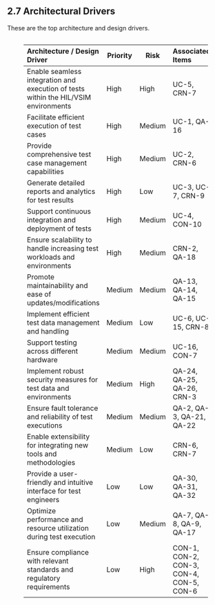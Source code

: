 ## 2.7 Architectural Drivers
These are the top architecture and design drivers.

<div style="display: flex; justify-content: center;"><div style="font-size: 0.9em; max-width:85%; line-height:1.4">

| Architecture / Design Driver                                                        | Priority | Risk   | Associated Items                         |
| :---------------------------------------------------------------------------------- | -------- | ------ | :---------------------------------------- |
| Enable seamless integration and execution of tests within the HIL/VSIM environments | High     | High   | UC-5, CRN-7                              |
| Facilitate efficient execution of test cases                                        | High     | Medium | UC-1, QA-16                              |
| Provide comprehensive test case management capabilities                             | High     | Medium | UC-2, CRN-6                              |
| Generate detailed reports and analytics for test results                            | High     | Low    | UC-3, UC-7, CRN-9                        |
| Support continuous integration and deployment of tests                              | High     | Medium | UC-4, CON-10                             |
| Ensure scalability to handle increasing test workloads and environments             | High     | Medium | CRN-2, QA-18                             |
| Promote maintainability and ease of updates/modifications                           | Medium   | Medium | QA-13, QA-14, QA-15                      |
| Implement efficient test data management and handling                               | Medium   | Low    | UC-6, UC-15, CRN-8                       |
| Support testing across different hardware                                           | Medium   | Medium | UC-16, CON-7                             |
| Implement robust security measures for test data and environments                   | Medium   | High   | QA-24, QA-25, QA-26, CRN-3               |
| Ensure fault tolerance and reliability of test executions                           | Medium   | Medium | QA-2, QA-3, QA-21, QA-22                 |
| Enable extensibility for integrating new tools and methodologies                    | Medium   | Low    | CRN-6, CRN-7                             |
| Provide a user-friendly and intuitive interface for test engineers                  | Low      | Low    | QA-30, QA-31, QA-32                      |
| Optimize performance and resource utilization during test execution                 | Low      | Medium | QA-7, QA-8, QA-9, QA-17                  |
| Ensure compliance with relevant standards and regulatory requirements               | Low      | High   | CON-1, CON-2, CON-3, CON-4, CON-5, CON-6 |

</div></div>